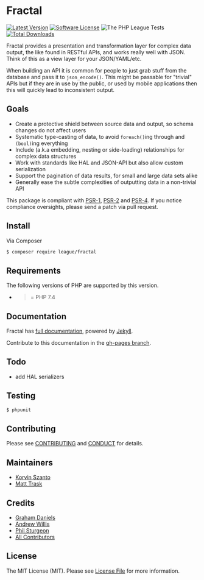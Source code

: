 # Fractal

[![Latest Version](https://img.shields.io/github/release/thephpleague/fractal.svg?style=flat-square)](https://github.com/thephpleague/fractal/releases)
[![Software License](https://img.shields.io/badge/license-MIT-brightgreen.svg?style=flat-square)](LICENSE)
![The PHP League Tests](https://github.com/thephpleague/fractal/workflows/The%20PHP%20League%20Tests/badge.svg)
[![Total Downloads](https://img.shields.io/packagist/dt/league/fractal.svg?style=flat-square)](https://packagist.org/packages/league/fractal)

Fractal provides a presentation and transformation layer for complex data output, the like found in
RESTful APIs, and works really well with JSON. Think of this as a view layer for your JSON/YAML/etc.

When building an API it is common for people to just grab stuff from the database and pass it
to `json_encode()`. This might be passable for "trivial" APIs but if they are in use by the public,
or used by mobile applications then this will quickly lead to inconsistent output.

## Goals

* Create a protective shield between source data and output, so schema changes do not affect users
* Systematic type-casting of data, to avoid `foreach()`ing through and `(bool)`ing everything
* Include (a.k.a embedding, nesting or side-loading) relationships for complex data structures
* Work with standards like HAL and JSON-API but also allow custom serialization
* Support the pagination of data results, for small and large data sets alike
* Generally ease the subtle complexities of outputting data in a non-trivial API

This package is compliant with [PSR-1], [PSR-2] and [PSR-4]. If you notice compliance oversights,
please send a patch via pull request.

[PSR-1]: https://github.com/php-fig/fig-standards/blob/master/accepted/PSR-1-basic-coding-standard.md
[PSR-2]: https://github.com/php-fig/fig-standards/blob/master/accepted/PSR-2-coding-style-guide.md
[PSR-4]: https://github.com/php-fig/fig-standards/blob/master/accepted/PSR-4-autoloader.md


## Install

Via Composer

``` bash
$ composer require league/fractal
```

## Requirements

The following versions of PHP are supported by this version.

* >= PHP 7.4

## Documentation

Fractal has [full documentation](http://fractal.thephpleague.com), powered by [Jekyll](http://jekyllrb.com/).

Contribute to this documentation in the [gh-pages branch](https://github.com/thephpleague/fractal/tree/gh-pages/).

## Todo

- add HAL serializers

## Testing

``` bash
$ phpunit
```

## Contributing

Please see [CONTRIBUTING](https://github.com/thephpleague/fractal/blob/master/CONTRIBUTING.md) and [CONDUCT](https://github.com/thephpleague/fractal/blob/master/CONDUCT.md) for details.


## Maintainers

- [Korvin Szanto](https://github.com/korvinszanto)
- [Matt Trask](https://github.com/matthewtrask)

## Credits

- [Graham Daniels](https://github.com/greydnls)
- [Andrew Willis](https://github.com/willishq)
- [Phil Sturgeon](https://github.com/philsturgeon)
- [All Contributors](https://github.com/thephpleague/fractal/contributors)


## License

The MIT License (MIT). Please see [License File](https://github.com/thephpleague/fractal/blob/master/LICENSE) for more information.
